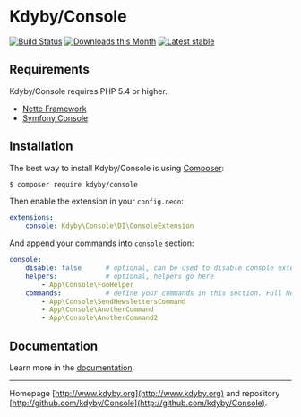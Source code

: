 Kdyby/Console
======

[![Build Status](https://travis-ci.org/Kdyby/Console.svg?branch=master)](https://travis-ci.org/Kdyby/Console)
[![Downloads this Month](https://img.shields.io/packagist/dm/kdyby/console.svg)](https://packagist.org/packages/kdyby/console)
[![Latest stable](https://img.shields.io/packagist/v/kdyby/console.svg)](https://packagist.org/packages/kdyby/console)


Requirements
------------

Kdyby/Console requires PHP 5.4 or higher.

- [Nette Framework](https://github.com/nette/nette)
- [Symfony Console](https://github.com/symfony/Console)


Installation
------------

The best way to install Kdyby/Console is using  [Composer](http://getcomposer.org/):

```sh
$ composer require kdyby/console
```

Then enable the extension in your `config.neon`:

```yml
extensions:
	console: Kdyby\Console\DI\ConsoleExtension
```

And append your commands into `console` section:
```yml
console:
	disable: false      # optional, can be used to disable console extension entirely
	helpers:            # optional, helpers go here
		- App\Console\FooHelper 
	commands:           # define your commands in this section. Full Nette DI is supported.
		- App\Console\SendNewslettersCommand 
		- App\Console\AnotherCommand 
		- App\Console\AnotherCommand2
```


Documentation
------------

Learn more in the [documentation](https://github.com/Kdyby/Console/blob/master/docs/en/index.md).


-----

Homepage [http://www.kdyby.org](http://www.kdyby.org) and repository [http://github.com/kdyby/Console](http://github.com/kdyby/Console).
